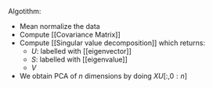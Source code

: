 Algotithm:

- Mean normalize the data
- Compute [[Covariance Matrix]]
- Compute [[Singular value decomposition]] which returns:
	- $U$: labelled with [[eigenvector]]
	- $S$: labelled with [[eigenvalue]]
	- $V$
- We obtain PCA of $n$ dimensions by doing $XU[:,0:n]$